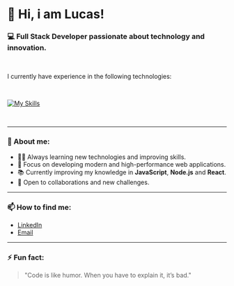 # 👋 Hi, i am Lucas!

### 💻 Full Stack Developer passionate about technology and innovation.

<br>

I currently have experience in the following technologies:

<br>

[![My Skills](https://skillicons.dev/icons?i=html,css,js,tailwind,react,nodejs,python,mysql,git,github,vscode)](https://skillicons.dev)

<br>

---

### 🚀 About me:
- 👨‍💻 Always learning new technologies and improving skills.
- 🎯 Focus on developing modern and high-performance web applications.
- 📚 Currently improving my knowledge in **JavaScript**, **Node.js** and **React**.
- 🤝 Open to collaborations and new challenges.
---

### 📫 How to find me:
- [LinkedIn](https://www.linkedin.com/in/lucas-porto-0b6843270/) <!-- (Depois você coloca o seu link real aqui) -->
- [Email](mailto:lucasfportosilva@gmail.com)

---

### ⚡ Fun fact:
> "Code is like humor. When you have to explain it, it’s bad."


<!--
**lucasfporto1/lucasfporto1** is a ✨ _special_ ✨ repository because its `README.md` (this file) appears on your GitHub profile.

Here are some ideas to get you started:

- 🔭 I’m currently working on ...
- 🌱 I’m currently learning ...
- 👯 I’m looking to collaborate on ...
- 🤔 I’m looking for help with ...
- 💬 Ask me about ...
- 📫 How to reach me: ...
- 😄 Pronouns: ...
- ⚡ Fun fact: ...
-->
